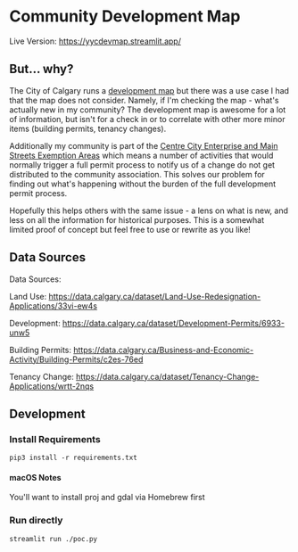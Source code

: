 # Community Development Map

Live Version: https://yycdevmap.streamlit.app/

## But... why?

The City of Calgary runs a [development map](https://developmentmap.calgary.ca) but there was a use case I had that the map does not consider. Namely, if I'm checking the map - what's actually new in my community? The development map is awesome for a lot of information, but isn't for a check in or to correlate with other more minor items (building permits, tenancy changes).

Additionally my community is part of the [Centre City Enterprise and Main Streets Exemption Areas](https://www.calgary.ca/business-economy/pda/pd/mybusiness/centre-city-enterprise-area.html) which means a number of activities that would normally trigger a full permit process to notify us of a change do not get distributed to the community association. This solves our problem for finding out what's happening without the burden of the full development permit process.

Hopefully this helps others with the same issue - a lens on what is new, and less on all the information for historical purposes. This is a somewhat limited proof of concept but feel free to use or rewrite as you like!

## Data Sources

Data Sources:

Land Use: https://data.calgary.ca/dataset/Land-Use-Redesignation-Applications/33vi-ew4s

Development: https://data.calgary.ca/dataset/Development-Permits/6933-unw5

Building Permits: https://data.calgary.ca/Business-and-Economic-Activity/Building-Permits/c2es-76ed

Tenancy Change: https://data.calgary.ca/dataset/Tenancy-Change-Applications/wrtt-2nqs

## Development

### Install Requirements

    pip3 install -r requirements.txt

#### macOS Notes

You'll want to install proj and gdal via Homebrew first

### Run directly

    streamlit run ./poc.py
